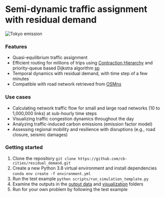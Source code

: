 # Semi-dynamic traffic assignment with residual demand

![Tokyo emission](images/tokyo_animation_emission_crop.gif)

### Features
* Quasi-equilibrium traffic assignment
* Efficient routing for millions of trips using [Contraction Hierarchy](https://github.com/UDST/pandana/blob/dev/examples/shortest_path_example.py) and priority-queue based Dijkstra algorithm [sp](https://github.com/cb-cities/sp)
* Temporal dynamics with residual demand, with time step of a few minutes
* Compatible with road network retrieved from [OSMnx](https://github.com/gboeing/osmnx)

### Use cases
* Calculating network traffic flow for small and large road networks (10 to 1,000,000 links) at sub-hourly time steps
* Visualizing traffic congestion dynamics throughout the day
* Analyzing traffic-induced carbon emissions (emission factor model)
* Assessing regional mobility and resilience with disruptions (e.g., road closure, seismic damages)

### Getting started
1. Clone the repository `git clone https://github.com/cb-cities/residual_demand.git`
2. Create a new Python 3.8 virtual environment and install dependencies `conda env create -f environment.yml`
3. Run the test example `python scripts/run_simulation_template.py`
4. Examine the outputs in the [output data](projects/test/simulation_outputs) and [visualization](projects/test/visualization_outputs) folders
5. Run for your own problem by following the test example